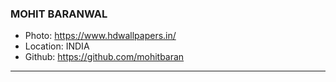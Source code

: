 ### MOHIT BARANWAL

- Photo: https://www.hdwallpapers.in/
- Location: INDIA
- Github: https://github.com/mohitbaran

***
